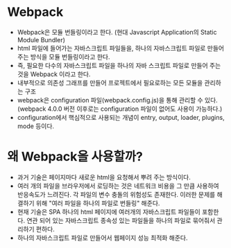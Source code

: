 # Webpack
- Webpack은 모듈 번들링이라고 한다. (현대 Javascript Application의 Static Module Bundler)
- html 파일에 들어가는 자바스크립트 파일들을, 하나의 자바스크립트 파일로 만들어주는 방식을 모듈 번들링이라고 한다.
- 즉, 필요한 다수의 자바스크립트 파일을 하나의 자바 스크립트 파일로 만들어 주는 것을 Webpack 이라고 한다.
- 내부적으로 의존성 그래프를 만들어 프로젝트에서 필요로하는 모든 모듈을 관리하는 구조
-  webpack은 configuration 파일(webpack.config.js)을 통해 관리할 수 있다. (webpack 4.0.0 버전 이후로는 configuration 파일이 없어도 사용이 가능하다.)
- configuration에서 핵심적으로 사용되는 개념이 entry, output, loader, plugins, mode 등이다.

# 왜 Webpack을 사용할까?
- 과거 기술은 페이지마다 새로운 html을 요청해서 뿌려 주는 방식이다.
- 여러 개의 파일을 브라우저에서 로딩하는 것은 네트워크 비용을 그 만큼 사용하여 반응속도가 느려진다. 각 파일의 변수 충돌의 위험성도 존재한다. 이러한 문제를 해결하기 위해 "여러 파일을 하나의 파일로 번들링" 해준다.
- 현재 기술은 SPA 하나의 html 페이지에 여러개의 자바스크립트 파일들이 포함한다. 연관 되어 있는 자바스크립트 종속성 있는 파일들을 하나의 파일로 묶어줘서 관리하기 편하다.
- 하나의 자바스크립트 파일로 만들어서 웹페이지 성능 최적화 해준다.


